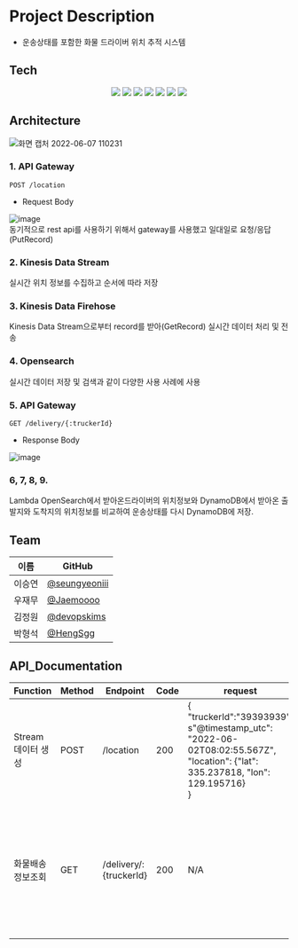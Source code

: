 #  Project Description
-  운송상태를 포함한 화물 드라이버 위치 추적 시스템

## Tech

<div align="center">
<img src="https://img.shields.io/badge/Python-3776AB.svg?&style=flat-square&logo=Python&logoColor=white"/>
<img src="https://img.shields.io/badge/Amazon AWS-232F3E?style=flat-square&logo=Amazon%20AWS&logoColor=white"/>
<img src="https://img.shields.io/badge/OpenSearch-005EB8.svg?&style=flat-square&logo=OpenSearch&logoColor=white"/>
<img src="https://img.shields.io/badge/AWS Lambda-FF9900.svg?&style=flat-square&logo=AWS Lambda&logoColor=white"/>
<img src="https://img.shields.io/badge/Amazon DynamoDB-4053D6.svg?&style=flat-square&logo=Amazon DynamoDB&logoColor=white"/>
<img src="https://img.shields.io/badge/Amazon S3-569A31.svg?&style=flat-square&logo=Amazon S3&logoColor=white"/>
<img src="https://img.shields.io/badge/Terraform-7B42BC?style=flat-square&logo=Terraform&logoColor=white"/>
</div>

## Architecture

![화면 캡처 2022-06-07 110231](https://user-images.githubusercontent.com/98450173/172279871-4abd4832-54f6-4b9a-ad6c-13822e01fbf8.png)


### 1. API Gateway
`POST /location`<br/>
- Request Body<br/>

![image](https://user-images.githubusercontent.com/98450173/172278998-9b01fdb3-b2c7-4f19-bf01-bd7fa44525a2.png)<br/>
동기적으로 rest api를 사용하기 위해서 gateway를 사용했고 일대일로 요청/응답(PutRecord)

### 2. Kinesis Data Stream 
실시간 위치 정보를 수집하고 순서에 따라 저장

### 3. Kinesis Data Firehose
Kinesis Data Stream으로부터 record를 받아(GetRecord) 실시간 데이터 처리 및 전송

### 4. Opensearch 
실시간 데이터 저장 및 검색과 같이 다양한 사용 사례에 사용

### 5. API Gateway
`GET /delivery/{:truckerId}`<br/>
- Response Body<br/>

![image](https://user-images.githubusercontent.com/98450173/172279131-f17e61a6-5538-494a-8966-2c7b80fc5ac1.png)

### 6, 7, 8, 9.
Lambda OpenSearch에서 받아온드라이버의 위치정보와 DynamoDB에서 받아온 출발지와 도착지의 위치정보를 비교하여 운송상태를 다시 DynamoDB에 저장.


## Team
| 이름   | GitHub                                            |
| ------ | ------------------------------------------------- |
| 이승연 | [@seungyeoniii](https://github.com/seungyeoniii)  |
| 우재무 | [@Jaemoooo](https://github.com/Jaemoooo)          |
| 김정원 | [@devopskims](https://github.com/devopskims)      |
| 박형석 | [@HengSgg](https://github.com/HengSgg)            |


## API_Documentation
| Function | Method | Endpoint | Code | request | response |
|---|---|---|---|---|---|
|Stream데이터 생성|POST| /location | 200 |{<br>"truckerId":"39393939",<br>s"@timestamp_utc": "2022-06-02T08:02:55.567Z",<br>"location": {"lat": 335.237818, "lon": 129.195716}<br>} | {<br>"SequenceNumber":"49630065528552029787469327725776108371145403556639539202",<br>"ShardId":"shardId-000000000000"<br>} |
|화물배송정보조회| GET | /delivery/:{truckerId}  | 200 | N/A |{<br>"statusCode": 200,<br>"headers": {"Access-Control-Allow-Origin": "*"<br>},<br>"isBase64Encoded": false,<br>"body": {<br>"truckerId": "393939",<br>"delivery-status": "finish",<br>"curr_location": "{'lat': 35.237818, 'lon': 129.195716}",<br>"distance_in_progress_percentage": "100.0%"<br>}<br>}|

